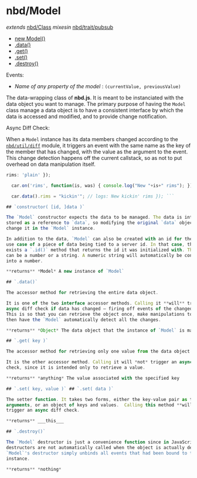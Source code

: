 # nbd/Model
  *extends* [nbd/Class](../Class.md)
  *mixesin* [nbd/trait/pubsub](../trait/pubsub.md)

* [new Model()](#constructor-id-data-)
* [.data()](#data)
* [.get()](#get-key-)
* [.set()](#set-key-value-)
* [.destroy()](#destroy)

Events:
* *Name of any property of the model* : `(currentValue, previousValue)`

The data-wrapping class of **nbd.js**. It is meant to be instanciated with the
data object you want to manage. The primary purpose of having the `Model` class
manage a data object is to have a consistent interface by which the data is
accessed and modified, and to provide change notification.

Async Diff Check:

When a `Model` instance has its data members changed according to the
[`nbd/util/diff`](../util/diff.md) module, it triggers an event with the same
name as the key of the member that has changed, with the value as the argument
to the event.  This change detection happens off the current callstack, so as
not to put overhead on data manipulation itself.

```javascript require(['nbd/Model'], function(Model) { var car = new Model({
rims: 'plain' });

  car.on('rims', function(is, was) { console.log("New "+is+" rims"); });

  car.data().rims = "kickin'"; // logs: New kickin' rims }); ```

## `constructor( [id, ]data )`

The `Model` constructor expects the data to be managed. The data is internally
stored as a reference to `data`, so modifying the original `data` object will
change it in the `Model` instance.

In addition to the data, `Model` can also be created with an id for the common
use case of a piece of data being tied to a server id. In that case, there
exists a `.id()` method that returns the id it was initialized with. This id
can be a number or a string. A numeric string will automatically be converted
into a number.

**returns** *Model* A new instance of `Model`

## `.data()`

The accessor method for retrieving the entire data object.

It is one of the two interface accessor methods. Calling it **will** trigger an
async diff check if data has changed – firing off events of the changed keys.
This is so that you can retrieve the object once, make manipulations to it, and
then have the `Model` automatically detect all the changes.

**returns** *Object* The data object that the instance of `Model` is managing

## `.get( key )`

The accessor method for retrieving only one value from the data object.

It is the other accessor method. Calling it will *not* trigger an async diff
check, since it is intended only to retrieve a value.

**returns** *anything* The value associated with the specified key

## `.set( key, value )` ## `.set( data )`

The setter function. It takes two forms, either the key-value pair as two
arguments, or an object of keys and values.  Calling this method **will**
trigger an async diff check.

**returns** ___this___

## `.destroy()`

The `Model` destructor is just a convenience function since in JavaScript,
destructors are not automatically called when the object is actually destroyed.
`Model`'s destructor simply unbinds all events that had been bound to that
instance.

**returns** *nothing*
